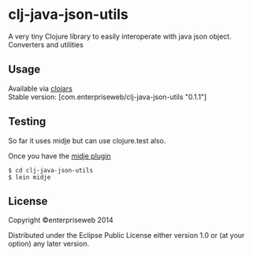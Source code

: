 # clj-java-json-utils

A very tiny Clojure library to easily interoperate with java json object. Converters and utilities

## Usage

Available via [clojars](https://clojars.org/com.enterpriseweb/clj-java-json-utils)   
Stable version: [com.enterpriseweb/clj-java-json-utils "0.1.1"] 

## Testing
So far it uses midje but can use clojure.test also. 

Once you have the [midje plugin](https://github.com/marick/Midje/wiki/Lein-midje-basics)

```
$ cd clj-java-json-utils
$ lein midje
```
## License

Copyright ©enterpriseweb 2014 

Distributed under the Eclipse Public License either version 1.0 or (at
your option) any later version.
